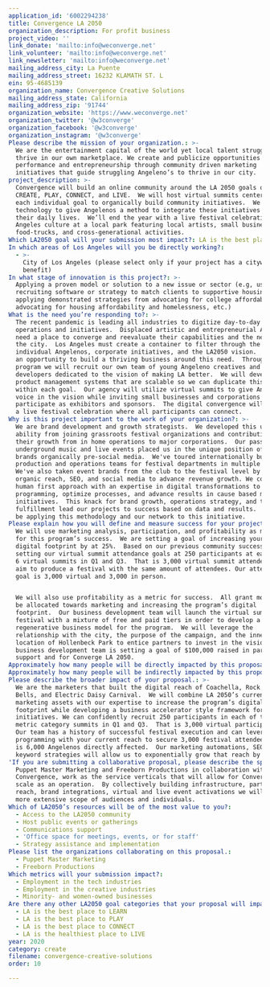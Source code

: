 ```yaml
---
application_id: '6002294238'
title: Convergence LA 2050
organization_description: For profit business
project_video: ''
link_donate: 'mailto:info@weconverge.net'
link_volunteer: 'mailto:info@weconverge.net'
link_newsletter: 'mailto:info@weconverge.net'
mailing_address_city: La Puente
mailing_address_street: 16232 KLAMATH ST. L
ein: 95-4685139
organization_name: Convergence Creative Solutions
mailing_address_state: California
mailing_address_zip: '91744'
organization_website: 'https://www.weconverge.net'
organization_twitter: '@w3converge'
organization_facebook: '@w3converge'
organization_instagram: '@w3converge'
Please describe the mission of your organization.: >-
  We are the entertainment capital of the world yet local talent struggles to
  thrive in our own marketplace. We create and publicize opportunities in
  performance and entrepreneurship through community driven marketing
  initiatives that guide struggling Angeleno’s to thrive in our city.
project_description: >-
  Convergence will build an online community around the LA 2050 goals of LEARN,
  CREATE, PLAY, CONNECT, and LIVE.  We will host virtual summits centered around
  each individual goal to organically build community initiatives.  We will use
  technology to give Angelenos a method to integrate these initiatives into
  their daily lives.  We’ll end the year with a live festival celebration of Los
  Angeles culture at a local park featuring local artists, small businesses,
  food-trucks, and cross-generational activities.
Which LA2050 goal will your submission most impact?: LA is the best place to CREATE
In which areas of Los Angeles will you be directly working?:
  - >-
    City of Los Angeles (please select only if your project has a citywide
    benefit)
In what stage of innovation is this project?: >-
  Applying a proven model or solution to a new issue or sector (e.g, using a job
  recruiting software or strategy to match clients to supportive housing sites,
  applying demonstrated strategies from advocating for college affordability to
  advocating for housing affordability and homelessness, etc.)
What is the need you’re responding to?: >-
  The recent pandemic is leading all industries to digitize day-to-day
  operations and initiatives.  Displaced artistic and entrepreneurial Angelenos
  need a place to converge and reevaluate their capabilities and the needs of
  the city.  Los Angeles must create a container to filter through the needs of
  individual Angelenos, corporate initiatives, and the LA2050 vision.  There is
  an opportunity to build a thriving business around this need.  Through this
  program we will recruit our own team of young Angeleno creatives and tech
  developers dedicated to the vision of making LA better.  We will develop
  product management systems that are scalable so we can duplicate this process
  within each goal.  Our agency will utilize virtual summits to give Angelenos a
  voice in the vision while inviting small businesses and corporations to
  participate as exhibitors and sponsors.  The digital convergence will lead to
  a live festival celebration where all participants can connect. 
Why is this project important to the work of your organization?: >-
  We are brand development and growth strategists.  We developed this unique
  ability from joining grassroots festival organizations and contributing to
  their growth from in home operations to major corporations.  Our passion for
  underground music and live events placed us in the unique position of growing
  brands organically pre-social media.  We've toured internationally building
  production and operations teams for festival departments in multiple markets. 
  We've also taken event brands from the club to the festival level by utilizing
  organic reach, SEO, and social media to advance revenue growth. We combine a
  human first approach with an expertise in digital transformations to leverage
  programming, optimize processes, and advance results in cause based marketing
  initiatives.  This knack for brand growth, operations strategy, and talent
  fulfillment lead our projects to success based on data and results.  We will
  be applying this methodology and our network to this initiative.
Please explain how you will define and measure success for your project.: >-
  We will use marketing analysis, participation, and profitability as measures
  for this program’s success.  We are setting a goal of increasing your current
  digital footprint by at 25%.  Based on our previous community successes we are
  setting our virtual summit attendance goals at 250 participants at each of the
  6 virtual summits in Q1 and Q3.  That is 3,000 virtual summit attendees.  We
  aim to produce a festival with the same amount of attendees. Our attendance
  goal is 3,000 virtual and 3,000 in person. 


  We will also use profitability as a metric for success.  All grant money will
  be allocated towards marketing and increasing the program’s digital
  footprint.  Our business development team will launch the virtual summits and
  festival with a mixture of free and paid tiers in order to develop a
  regenerative business model for the program.  We will leverage the
  relationship with the city, the purpose of the campaign, and the inner city
  location of Hollenbeck Park to entice partners to invest in the vision.  Our
  business development team is setting a goal of $100,000 raised in partnership
  support and for Converge LA 2050.  
Approximately how many people will be directly impacted by this proposal?: '6000'
Approximately how many people will be indirectly impacted by this proposal?: '120000'
Please describe the broader impact of your proposal.: >-
  We are the marketers that built the digital reach of Coachella, Rock the
  Bells, and Electric Daisy Carnival.  We will combine LA 2050’s current
  marketing assets with our expertise to increase the program’s digital
  footprint while developing a business accelerator style framework for LA2050
  initiatives. We can confidently recruit 250 participants in each of the 6
  metric category summits in Q1 and Q3.  That is 3,000 virtual participants. 
  Our team has a history of successful festival execution and can leverage
  programming with your current reach to secure 3,000 festival attendees.  That
  is 6,000 Angelenos directly affected.  Our marketing automations, SEO, and
  keyword strategies will allow us to exponentially grow that reach by 20. 
'If you are submitting a collaborative proposal, please describe the specific role of partner organizations in the project.': >-
  Puppet Master Marketing and Freeborn Productions in collaboration with
  Convergence, work as the service verticals that will allow for Convergence to
  scale as an operation.  By collectively building infrastructure, partnership
  reach, brand integrations, virtual and live event activations we will reach a
  more extensive scope of audiences and individuals.  
Which of LA2050’s resources will be of the most value to you?:
  - Access to the LA2050 community
  - Host public events or gatherings
  - Communications support
  - 'Office space for meetings, events, or for staff'
  - Strategy assistance and implementation
Please list the organizations collaborating on this proposal.:
  - Puppet Master Marketing
  - Freeborn Productions
Which metrics will your submission impact?:
  - Employment in the tech industries
  - Employment in the creative industries
  - Minority- and women-owned businesses
Are there any other LA2050 goal categories that your proposal will impact?:
  - LA is the best place to LEARN
  - LA is the best place to PLAY
  - LA is the best place to CONNECT
  - LA is the healthiest place to LIVE
year: 2020
category: create
filename: convergence-creative-solutions
order: 10

---
```

